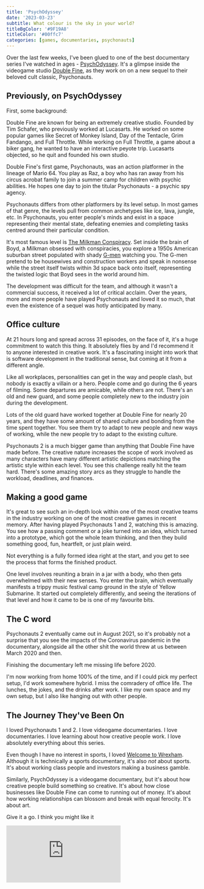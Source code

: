 ```yaml
---
title: 'PsychOdyssey'
date: '2023-03-23'
subtitle: What colour is the sky in your world?
titleBgColor: '#9F19A8'
titleColor: '#00ffc7'
categories: [games, documentaries, psychonauts]
---
```


Over the last few weeks, I've been glued to one of the best documentary series I've watched in ages - [PsychOdyssey](https://www.youtube.com/playlist?list=PLIhLvue17Sd70y34zh2erWWpMyOnh4UN_). It's a glimpse inside the videogame studio [Double Fine](https://www.doublefine.com), as they work on on a new sequel to their beloved cult classic, Psychonauts.

## Previously, on PsychOdyssey

First, some background:

Double Fine are known for being an extremely creative studio. Founded by Tim Schafer, who previously worked at Lucasarts. He worked on some popular games like Secret of Monkey Island, Day of the Tentacle, Grim Fandango, and Full Throttle. While working on Full Throttle, a game about a biker gang, he wanted to have an interactive peyote trip. Lucasarts objected, so he quit and founded his own studio.

Double Fine's first game, Psychonauts, was an action platformer in the lineage of Mario 64. You play as Raz, a boy who has ran away from his circus acrobat family to join a summer camp for children with psychic abilities. He hopes one day to join the titular Psychonauts - a psychic spy agency.

Psychonauts differs from other platformers by its level setup. In most games of that genre, the levels pull from common archetypes like ice, lava, jungle, etc. In Psychonauts, you enter people's minds and exist in a space representing their mental state, defeating enemies and completing tasks centred around their particular condition.

It's most famous level is [The Milkman Conspiracy](https://en.wikipedia.org/wiki/Milkman_Conspiracy). Set inside the brain of Boyd, a Milkman obsessed with conspiracies, you explore a 1950s American suburban street populated with shady [G-men](https://en.wikipedia.org/wiki/G-man) watching you. The G-men pretend to be housewives and construction workers and speak in nonsense while the street itself twists within 3d space back onto itself, representing the twisted logic that Boyd sees in the world around him.

The development was difficult for the team, and although it wasn't a commercial success, it received a lot of critical acclaim. Over the years, more and more people have played Psychonauts and loved it so much, that even the existence of a sequel was hotly anticipated by many.

## Office culture

At 21 hours long and spread across 31 episodes, on the face of it, it's a huge commitment to watch this thing. It absolutely flies by and I'd recommend it to anyone interested in creative work. It's a fascinating insight into work that is software development in the traditional sense, but coming at it from a different angle.

Like all workplaces, personalities can get in the way and people clash, but nobody is exactly a villain or a hero. People come and go during the 6 years of filming. Some departures are amicable, while others are not. There's an old and new guard, and some people completely new to the industry join during the development.

Lots of the old guard have worked together at Double Fine for nearly 20 years, and they have some amount of shared culture and bonding from the time spent together. You see them try to adapt to new people and new ways of working, while the new people try to adapt to the existing culture.

Psychonauts 2 is a much bigger game than anything that Double Fine have made before. The creative nature increases the scope of work involved as many characters have many different artistic depictions matching the artistic style within each level. You see this challenge really hit the team hard. There's some amazing story arcs as they struggle to handle the workload, deadlines, and finances.

## Making a good game

It's great to see such an in-depth look within one of the most creative teams in the industry working on one of the most creative games in recent memory. After having played Psychonauts 1 and 2, watching this is amazing. You see how a passing comment or a joke turned into an idea, which turned into a prototype, which got the whole team thinking, and then they build something good, fun, heartfelt, or just plain weird.

Not everything is a fully formed idea right at the start, and you get to see the process that forms the finished product.

One level involves reuniting a brain in a jar with a body, who then gets overwhelmed with their new senses. You enter the brain, which eventually manifests a trippy music festival camp ground in the style of Yellow Submarine. It started out completely differently, and seeing the iterations of that level and how it came to be is one of my favourite bits.

## The C word

Psychonauts 2 eventually came out in August 2021, so it's probably not a surprise that you see the impacts of the Coronavirus pandemic in the documentary, alongside all the other shit the world threw at us between March 2020 and then.

Finishing the documentary left me missing life before 2020.

I'm now working from home 100% of the time, and if I could pick my perfect setup, I'd work somewhere hybrid. I miss the comradery of office life. The lunches, the jokes, and the drinks after work. I like my own space and my own setup, but I also like hanging out with other people.

## The Journey They've Been On

I loved Psychonauts 1 and 2. I love videogame documentaries. I love documentaries. I love learning about how creative people work. I love absolutely everything about this series.

Even though I have no interest in sports, I loved [Welcome to Wrexham](https://www.youtube.com/watch?v=UJYFASFtbc4). Although it is technically a sports documentary, it's also _not_ about sports. It's about working class people and investors making a business gamble.

Similarly, PsychOdyssey is a videogame documentary, but it's about how creative people build something so creative. It's about how close businesses like Double Fine can come to running out of money. It's about how working relationships can blossom and break with equal ferocity. It's about art.

Give it a go. I think you might like it

<iframe src="https://www.youtube.com/embed/kRlI72bsNRc" title="PsychOdyssey trailer" frameborder="0" allow="accelerometer; autoplay; clipboard-write; encrypted-media; gyroscope; picture-in-picture" allowfullscreen></iframe>
